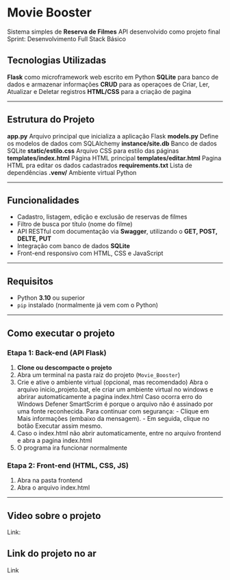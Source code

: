#  Movie Booster
Sistema simples de **Reserva de Filmes**
API desenvolvido como projeto final Sprint: Desenvolvimento Full Stack Básico

## Tecnologias Utilizadas
   **Flask** como microframework web escrito em Python
   **SQLite** para banco de dados e armazenar informações
   **CRUD** para as operaçoes de Criar, Ler, Atualizar e Deletar registros
   **HTML/CSS** para a criação de pagina

---

## Estrutura do Projeto
   **app.py** Arquivo principal que inicializa a aplicação Flask
   **models.py** Define os modelos de dados com SQLAlchemy
   **instance/site.db** Banco de dados SQLite
   **static/estilo.css** Arquivo CSS para estilo das páginas
   **templates/index.html** Página HTML principal
   **templates/editar.html** Pagina HTML pra editar os dados cadastrados
   **requirements.txt** Lista de dependências
   **.venv/** Ambiente virtual Python

---

##  Funcionalidades

-  Cadastro, listagem, edição e exclusão de reservas de filmes
-  Filtro de busca por título (nome do filme)
-  API RESTful com documentação via **Swagger**, utilizando o **GET, POST, DELTE, PUT**
-  Integração com banco de dados **SQLite**
-  Front-end responsivo com HTML, CSS e JavaScript

---

##  Requisitos

- Python **3.10** ou superior
- `pip` instalado (normalmente já vem com o Python)

---

##  Como executar o projeto

###  Etapa 1: Back-end (API Flask)

1. **Clone ou descompacte o projeto**
2. Abra um terminal na pasta raiz do projeto (`Movie_Booster`)
3. Crie e ative o ambiente virtual (opcional, mas recomendado)
   Abra o arquivo inicio_projeto.bat, ele criar um ambiente virtual no windows e abrirar automaticamente a pagina index.html
   Caso ocorra erro do Windows Defener SmartScrim é porque o arquivo não é assinado por uma fonte reconhecida.
      Para continuar com segurança:
         - Clique em Mais informações (embaixo da mensagem).
         - Em seguida, clique no botão Executar assim mesmo.
4. Caso o index.html não abrir automaticamente, entre no  arquivo frontend e abra a pagina index.html
5. O programa ira funcionar normalmente

###  Etapa 2: Front-end (HTML, CSS, JS)

1. Abra na pasta frontend
2. Abra o arquivo index.html 

---

## Video sobre o projeto
Link: 

## Link do projeto no ar
Link